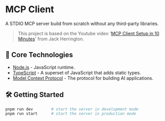 # MCP Client

A STDIO MCP server build from scratch without any third-party libraries.

> This project is based on the Youtube video '[MCP Client Setup in 10 Minutes](https://www.youtube.com/watch?v=S2x1bsMk19I)' from Jack Herrington.

## 🚀 Core Technologies

- [Node.js](https://nodejs.org/) - JavaScript runtime.
- [TypeScript](https://www.typescriptlang.org/) - A superset of JavaScript that adds static types.
- [Model Context Protocol](https://modelcontextprotocol.io/) - The protocol for building AI applications.

## 🛠️ Getting Started

```bash
pnpm run dev        # start the server in development mode
pnpm run start      # start the server in production mode
```
